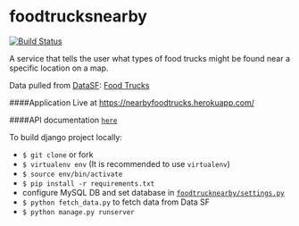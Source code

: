 # foodtrucksnearby

[![Build Status](https://travis-ci.org/calmhandtitan/foodtrucksnearby.svg?branch=master)](https://travis-ci.org/calmhandtitan/foodtrucksnearby)

A service that tells the user what types of food trucks might be found near a specific location on a map.

Data pulled from [DataSF](http://www.datasf.org/): [Food Trucks](https://data.sfgov.org/Permitting/Mobile-Food-Facility-Permit/rqzj-sfat)


####Application Live at https://nearbyfoodtrucks.herokuapp.com/

####API documentation [`here`](API.md)

To build django project locally:

* `$ git clone` or fork
* `$ virtualenv env`  (It is recommended to use `virtualenv`)
* `$ source env/bin/activate`
* `$ pip install -r requirements.txt`
* configure MySQL DB and set database in [`foodtrucknearby/settings.py`](https://github.com/calmhandtitan/foodtrucksnearby/blob/master/foodtrucknearby/settings.py)
* `$ python fetch_data.py` to fetch data from Data SF
* `$ python manage.py runserver`
 
